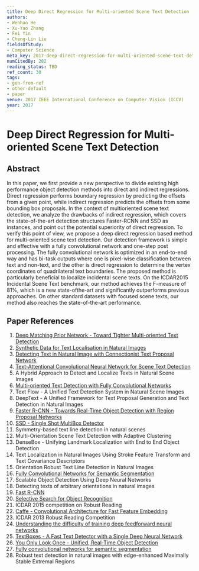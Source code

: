 ```yaml
---
title: Deep Direct Regression for Multi-oriented Scene Text Detection
authors:
- Wenhao He
- Xu-Yao Zhang
- Fei Yin
- Cheng-Lin Liu
fieldsOfStudy:
- Computer Science
meta_key: 2017-deep-direct-regression-for-multi-oriented-scene-text-detection
numCitedBy: 282
reading_status: TBD
ref_count: 30
tags:
- gen-from-ref
- other-default
- paper
venue: 2017 IEEE International Conference on Computer Vision (ICCV)
year: 2017
---
```


# Deep Direct Regression for Multi-oriented Scene Text Detection

## Abstract

In this paper, we first provide a new perspective to divide existing high performance object detection methods into direct and indirect regressions. Direct regression performs boundary regression by predicting the offsets from a given point, while indirect regression predicts the offsets from some bounding box proposals. In the context of multioriented scene text detection, we analyze the drawbacks of indirect regression, which covers the state-of-the-art detection structures Faster-RCNN and SSD as instances, and point out the potential superiority of direct regression. To verify this point of view, we propose a deep direct regression based method for multi-oriented scene text detection. Our detection framework is simple and effective with a fully convolutional network and one-step post processing. The fully convolutional network is optimized in an end-to-end way and has bi-task outputs where one is pixel-wise classification between text and non-text, and the other is direct regression to determine the vertex coordinates of quadrilateral text boundaries. The proposed method is particularly beneficial to localize incidental scene texts. On the ICDAR2015 Incidental Scene Text benchmark, our method achieves the F-measure of 81%, which is a new state-ofthe-art and significantly outperforms previous approaches. On other standard datasets with focused scene texts, our method also reaches the state-of-the-art performance.

## Paper References

1. [Deep Matching Prior Network - Toward Tighter Multi-oriented Text Detection](2017-deep-matching-prior-network-toward-tighter-multi-oriented-text-detection)
2. [Synthetic Data for Text Localisation in Natural Images](2016-synthetic-data-for-text-localisation-in-natural-images)
3. [Detecting Text in Natural Image with Connectionist Text Proposal Network](2016-detecting-text-in-natural-image-with-connectionist-text-proposal-network)
4. [Text-Attentional Convolutional Neural Network for Scene Text Detection](2016-text-attentional-convolutional-neural-network-for-scene-text-detection)
5. A Hybrid Approach to Detect and Localize Texts in Natural Scene Images
6. [Multi-oriented Text Detection with Fully Convolutional Networks](2016-multi-oriented-text-detection-with-fully-convolutional-networks)
7. Text Flow - A Unified Text Detection System in Natural Scene Images
8. DeepText - A Unified Framework for Text Proposal Generation and Text Detection in Natural Images
9. [Faster R-CNN - Towards Real-Time Object Detection with Region Proposal Networks](2015-faster-r-cnn-towards-real-time-object-detection-with-region-proposal-networks)
10. [SSD - Single Shot MultiBox Detector](2016-ssd-net.md)
11. Symmetry-based text line detection in natural scenes
12. Multi-Orientation Scene Text Detection with Adaptive Clustering
13. DenseBox - Unifying Landmark Localization with End to End Object Detection
14. Text Localization in Natural Images Using Stroke Feature Transform and Text Covariance Descriptors
15. Orientation Robust Text Line Detection in Natural Images
16. [Fully Convolutional Networks for Semantic Segmentation](2017-fully-convolutional-networks-for-semantic-segmentation)
17. Scalable Object Detection Using Deep Neural Networks
18. Detecting texts of arbitrary orientations in natural images
19. [Fast R-CNN](2015-fast-r-cnn)
20. [Selective Search for Object Recognition](2013-selective-search-for-object-recognition)
21. ICDAR 2015 competition on Robust Reading
22. [Caffe - Convolutional Architecture for Fast Feature Embedding](2014-caffe-convolutional-architecture-for-fast-feature-embedding)
23. ICDAR 2013 Robust Reading Competition
24. [Understanding the difficulty of training deep feedforward neural networks](2010-understanding-the-difficulty-of-training-deep-feedforward-neural-networks)
25. [TextBoxes - A Fast Text Detector with a Single Deep Neural Network](2017-textboxes-a-fast-text-detector-with-a-single-deep-neural-network)
26. [You Only Look Once - Unified, Real-Time Object Detection](2016-you-only-look-once-unified-real-time-object-detection)
27. [Fully convolutional networks for semantic segmentation](2015-fully-convolutional-networks-for-semantic-segmentation)
28. Robust text detection in natural images with edge-enhanced Maximally Stable Extremal Regions
